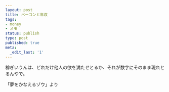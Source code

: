 ```yaml
---
layout: post
title: ベーコンと年収
tags:
- money
- メモ
status: publish
type: post
published: true
meta:
  _edit_last: '1'
---
```

稼ぎいうんは、どれだけ他人の欲を満たせとるか、それが数字にそのまま現れとるんやで。

「夢をかなえるゾウ」より
